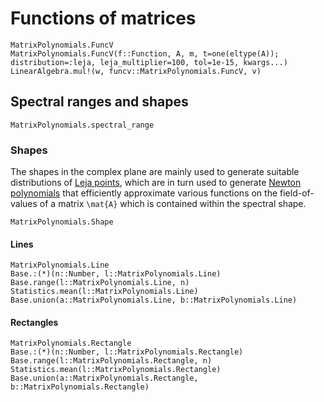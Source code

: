 # Functions of matrices

```@docs
MatrixPolynomials.FuncV
MatrixPolynomials.FuncV(f::Function, A, m, t=one(eltype(A)); distribution=:leja, leja_multiplier=100, tol=1e-15, kwargs...)
LinearAlgebra.mul!(w, funcv::MatrixPolynomials.FuncV, v)
```

## Spectral ranges and shapes

```@docs
MatrixPolynomials.spectral_range
```

### Shapes

The shapes in the complex plane are mainly used to generate suitable
distributions of [Leja points](@ref), which are in turn used to
generate [Newton polynomials](@ref) that efficiently approximate
various functions on the field-of-values of a matrix ``\mat{A}`` which
is contained within the spectral shape.

```@docs
MatrixPolynomials.Shape
```

#### Lines

```@docs
MatrixPolynomials.Line
Base.:(*)(n::Number, l::MatrixPolynomials.Line)
Base.range(l::MatrixPolynomials.Line, n)
Statistics.mean(l::MatrixPolynomials.Line)
Base.union(a::MatrixPolynomials.Line, b::MatrixPolynomials.Line)
```

#### Rectangles

```@docs
MatrixPolynomials.Rectangle
Base.:(*)(n::Number, l::MatrixPolynomials.Rectangle)
Base.range(l::MatrixPolynomials.Rectangle, n)
Statistics.mean(l::MatrixPolynomials.Rectangle)
Base.union(a::MatrixPolynomials.Rectangle, b::MatrixPolynomials.Rectangle)
```
